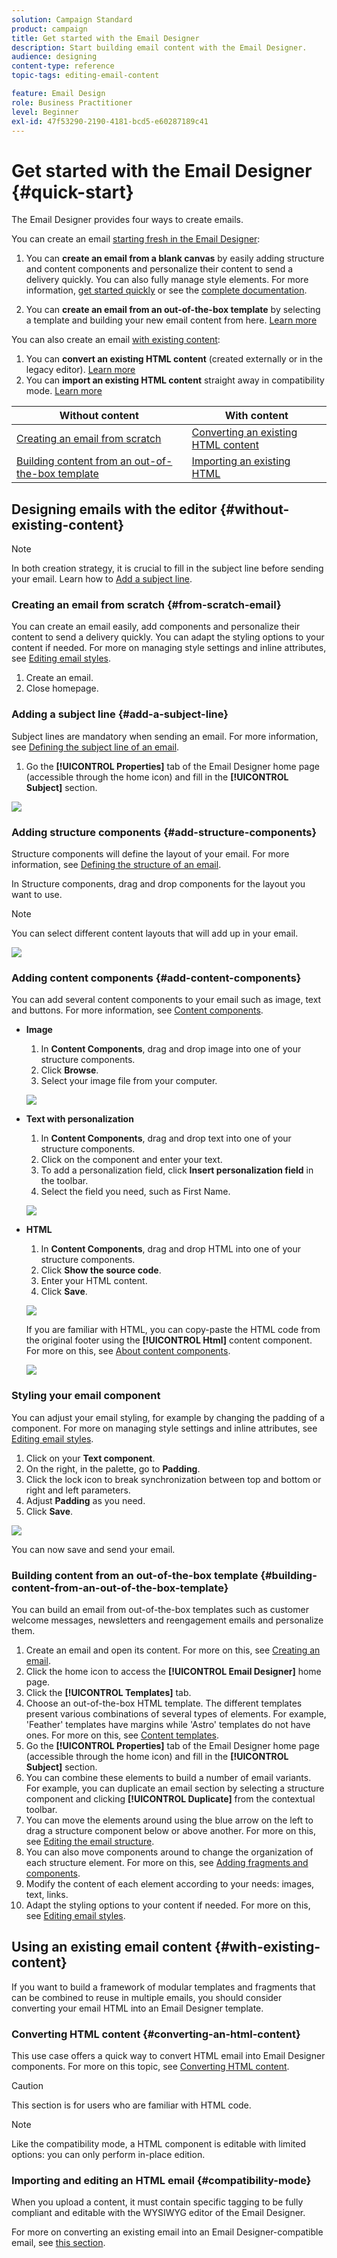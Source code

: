 ```yaml
---
solution: Campaign Standard
product: campaign
title: Get started with the Email Designer
description: Start building email content with the Email Designer.
audience: designing
content-type: reference
topic-tags: editing-email-content

feature: Email Design
role: Business Practitioner
level: Beginner
exl-id: 47f53290-2190-4181-bcd5-e60287189c41
---
```

# Get started with the Email Designer {#quick-start}

The Email Designer provides four ways to create emails.

You can create an email [starting fresh in the Email Designer](#without-existing-content):

1. You can **create an email from a blank canvas** by easily adding structure and content components and personalize their content to send a delivery quickly. You can also fully manage style elements. For more information, [get started quickly](#from-scratch-email) or see the [complete documentation](../../designing/using/designing-from-scratch.md#designing-an-email-content-from-scratch).

1. You can **create an email from an out-of-the-box template** by selecting a template and building your new email content from here. [Learn more](#building-content-from-an-out-of-the-box-template)

You can also create an email [with existing content](#with-existing-content):

1. You can **convert an existing HTML content** (created externally or in the legacy editor). [Learn more](#converting-an-html-content)
1. You can **import an existing HTML content** straight away in compatibility mode. [Learn more](#compatibility-mode)

| Without content   | With content   |
|---|---|
| [Creating an email from scratch](#from-scratch-email)  | [Converting an existing HTML content](#converting-an-html-content)  |
| [Building content from an out-of-the-box template](#building-content-from-an-out-of-the-box-template)  | [Importing an existing HTML](#compatibility-mode) |

## Designing emails with the editor {#without-existing-content}

>[!NOTE]
>
>In both creation strategy, it is crucial to fill in the subject line before sending your email. Learn how to [Add a subject line](#add-a-subject-line).

### Creating an email from scratch {#from-scratch-email}

You can create an email easily, add components and personalize their content to send a delivery quickly. You can adapt the styling options to your content if needed. For more on managing style settings and inline attributes, see [Editing email styles](../../designing/using/styles.md).

1. Create an email.
1. Close homepage.

### Adding a subject line {#add-a-subject-line}

Subject lines are mandatory when sending an email. For more information, see [Defining the subject line of an email](../../designing/using/subject-line.md).

1. Go the **[!UICONTROL Properties]** tab of the Email Designer home page (accessible through the home icon) and fill in the **[!UICONTROL Subject]** section.

![](assets/subject-line-quick-start.png)

### Adding structure components {#add-structure-components}

Structure components will define the layout of your email. For more information, see [Defining the structure of an email](../../designing/using/designing-from-scratch.md#defining-the-email-structure).

In Structure components, drag and drop components for the layout you want to use.

>[!NOTE]
>
>You can select different content layouts that will add up in your email.

![](assets/structure-components-quick-start.png)

### Adding content components {#add-content-components}

You can add several content components to your email such as image, text and buttons. For more information, see [Content components](../../designing/using/designing-from-scratch.md#about-content-components).

* **Image**

    1. In **Content Components**, drag and drop image into one of your structure components.
    1. Click **Browse**.
    1. Select your image file from your computer.

    ![](assets/browse-image-quick-start.png)

* **Text with personalization**

    1. In **Content Components**, drag and drop text into one of your structure components.
    1. Click on the component and enter your text. 
    1. To add a personalization field, click **Insert personalization field** in the toolbar.
    1. Select the field you need, such as First Name.

    ![](assets/edit-text-quick-start.png)

* **HTML**

    1. In **Content Components**, drag and drop HTML into one of your structure components.
    1. Click **Show the source code**.
    1. Enter your HTML content.
    1. Click **Save**.

    ![](assets/html-component-source-code.png)

    If you are familiar with HTML, you can copy-paste the HTML code from the original footer using the **[!UICONTROL Html]** content component. For more on this, see [About content components](../../designing/using/designing-from-scratch.md#about-content-components).

    ![](assets/des_loading_compatible_fragment_9.png)

### Styling your email component

You can adjust your email styling, for example by changing the padding of a component. For more on managing style settings and inline attributes, see [Editing email styles](../../designing/using/styles.md). 

1. Click on your **Text component**. 
1. On the right, in the palette, go to **Padding**.
1. Click the lock icon to break synchronization between top and bottom or right and left parameters. 
1. Adjust **Padding** as you need. 
1. Click **Save**. 

![](assets/padding-quick-start.png)

You can now save and send your email.

### Building content from an out-of-the-box template {#building-content-from-an-out-of-the-box-template}

You can build an email from out-of-the-box templates such as customer welcome messages, newsletters and reengagement emails and personalize them.

1. Create an email and open its content. For more on this, see [Creating an email](../../channels/using/creating-an-email.md).
1. Click the home icon to access the **[!UICONTROL Email Designer]** home page.
1. Click the **[!UICONTROL Templates]** tab.
1. Choose an out-of-the-box HTML template.
    The different templates present various combinations of several types of elements. For example, 'Feather' templates have margins while 'Astro' templates do not have ones. For more on this, see [Content templates](../../designing/using/using-reusable-content.md#content-templates).
1. Go the **[!UICONTROL Properties]** tab of the Email Designer home page (accessible through the home icon) and fill in the **[!UICONTROL Subject]** section.
1. You can combine these elements to build a number of email variants. For example, you can duplicate an email section by selecting a structure component and clicking **[!UICONTROL Duplicate]** from the contextual toolbar.
1. You can move the elements around using the blue arrow on the left to drag a structure component below or above another. For more on this, see [Editing the email structure](../../designing/using/designing-from-scratch.md#defining-the-email-structure).
1. You can also move components around to change the organization of each structure element. For more on this, see [Adding fragments and components](../../designing/using/designing-from-scratch.md#defining-the-email-structure).
1. Modify the content of each element according to your needs: images, text, links.
1. Adapt the styling options to your content if needed. For more on this, see [Editing email styles](../../designing/using/styles.md).

## Using an existing email content {#with-existing-content}

If you want to build a framework of modular templates and fragments that can be combined to reuse in multiple emails, you should consider converting your email HTML into an Email Designer template.

### Converting HTML content {#converting-an-html-content}

This use case offers a quick way to convert HTML email into Email Designer components. For more on this topic, see [Converting HTML content](../../designing/using/using-existing-content.md#converting-an-html-content).

>[!CAUTION]
>
>This section is for users who are familiar with HTML code.

>[!NOTE]
>
>Like the compatibility mode, a HTML component is editable with limited options: you can only perform in-place edition.


### Importing and editing an HTML email {#compatibility-mode}

When you upload a content, it must contain specific tagging to be fully compliant and editable with the WYSIWYG editor of the Email Designer.

For more on converting an existing email into an Email Designer-compatible email, see [this section](../../designing/using/using-existing-content.md#compatibility-mode).
